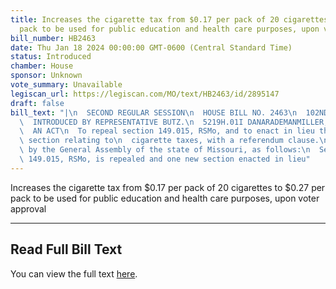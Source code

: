 ```yaml
---
title: Increases the cigarette tax from $0.17 per pack of 20 cigarettes to $0.27 per
  pack to be used for public education and health care purposes, upon voter approval
bill_number: HB2463
date: Thu Jan 18 2024 00:00:00 GMT-0600 (Central Standard Time)
status: Introduced
chamber: House
sponsor: Unknown
vote_summary: Unavailable
legiscan_url: https://legiscan.com/MO/text/HB2463/id/2895147
draft: false
bill_text: "|\n  SECOND REGULAR SESSION\n  HOUSE BILL NO. 2463\n  102ND GENERAL ASSEMBLY\n\
  \  INTRODUCED BY REPRESENTATIVE BUTZ.\n  5219H.01I DANARADEMANMILLER,ChiefClerk\n\
  \  AN ACT\n  To repeal section 149.015, RSMo, and to enact in lieu thereof one new\
  \ section relating to\n  cigarette taxes, with a referendum clause.\n  Be it enacted\
  \ by the General Assembly of the state of Missouri, as follows:\n  Section A. Section\
  \ 149.015, RSMo, is repealed and one new section enacted in lieu"
---
```

Increases the cigarette tax from $0.17 per pack of 20 cigarettes to $0.27 per pack to be used for public education and health care purposes, upon voter approval

---

## Read Full Bill Text

You can view the full text [here](https://legiscan.com/MO/text/HB2463/id/2895147).
